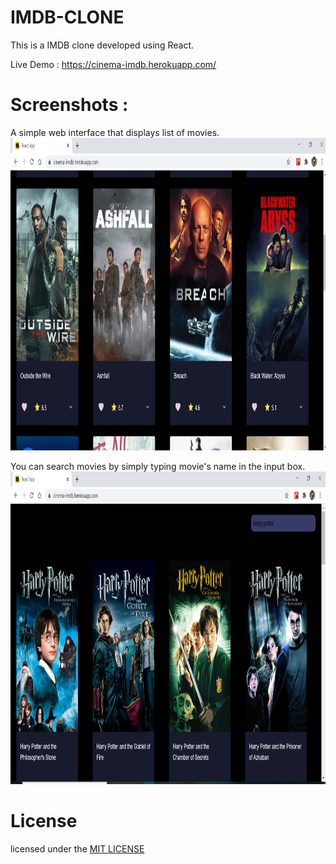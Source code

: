 # IMDB-CLONE
This is a IMDB clone developed using React.

Live Demo : https://cinema-imdb.herokuapp.com/

# Screenshots :

 A simple web interface that displays list of movies.
<img src="imdb2.png" width="800" height="500" alt="screenshpt">

 You can search movies by simply typing movie's name in the input box.
<img src="imdb3.png" width="800" height="500" alt="screenshpt">
# License
 licensed under the [MIT LICENSE](LICENSE)
